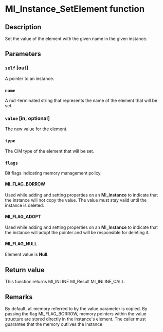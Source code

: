 # MI_Instance_SetElement function

## Description

Set the value of the element with the given name in the given instance.

## Parameters

### `self` [out]

A pointer to an instance.

### `name`

A null-terminated string that represents the name of the element that will be set.

### `value` [in, optional]

The new value for the element.

### `type`

The CIM type of the element that will be set.

### `flags`

Bit flags indicating memory management policy.

#### MI_FLAG_BORROW

Used while adding and setting properties on an **MI_Instance** to indicate that the instance will not copy the value. The value must stay valid until the instance is deleted.

#### MI_FLAG_ADOPT

Used while adding and setting properties on an **MI_Instance** to indicate that the instance will adopt the pointer and will be responsible for deleting it.

#### MI_FLAG_NULL

Element value is **Null**.

## Return value

This function returns MI_INLINE MI_Result MI_INLINE_CALL.

## Remarks

By default, all memory referred to by the value parameter is copied. By passing the flag MI_FLAG_BORROW, memory pointers within the value structure are stored directly in the instance's element. The caller must guarantee that the memory outlives the instance.